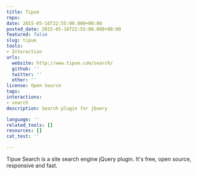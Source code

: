 ```yaml
---
title: Tipue
repo: 
date: 2015-05-16T22:55:00.000+00:00
posted_date: 2015-05-16T22:55:00.000+00:00
featured: false
slug: tipue
tools:
- Interaction
urls:
  website: http://www.tipue.com/search/
  github: ''
  twitter: ''
  other: ''
license: Open Source
tags:
interactions:
- search
description: Search plugin for jQuery

language: ''
related_tools: []
resources: []
cat_test: ''

---
```

Tipue Search is a site search engine jQuery plugin. It's free, open source, responsive and fast.
